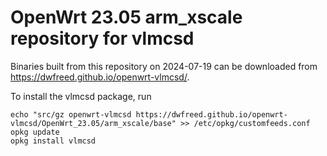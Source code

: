 OpenWrt 23.05 arm_xscale repository for vlmcsd
========

Binaries built from this repository on 2024-07-19 can be downloaded from <https://dwfreed.github.io/openwrt-vlmcsd/>.

To install the vlmcsd package, run

```
echo "src/gz openwrt-vlmcsd https://dwfreed.github.io/openwrt-vlmcsd/OpenWrt_23.05/arm_xscale/base" >> /etc/opkg/customfeeds.conf
opkg update
opkg install vlmcsd
```
